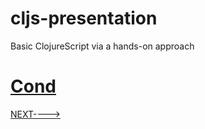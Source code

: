 # cljs-presentation
Basic ClojureScript via a hands-on approach

# [Cond](https://github.com/wallclockbuilder/cljs-presentation/blob/master/16_cond/16_cond.cljs)

[NEXT---->](https://github.com/wallclockbuilder/cljs-presentation/blob/master/17_loop)
